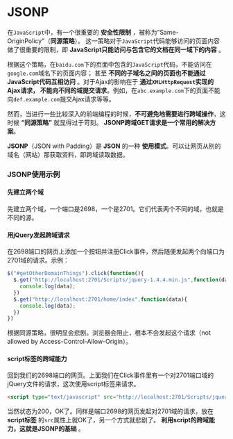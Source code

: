 JSONP
===================================
在`JavaScript`中，有一个很重要的 **安全性限制** ，被称为“Same-OriginPolicy”（**同源策略**）。
这一策略对于`JavaScript`代码能够访问的页面内容做了很重要的限制，即 **JavaScript只能访问与包含它的文档在同一域下的内容** 。

根据这个策略，在`baidu.com`下的页面中包含的`JavaScript`代码，不能访问在`google.com`域名下的页面内容；
甚至 **不同的子域名之间的页面也不能通过JavaScript代码互相访问** 。对于Ajax的影响在于 **通过`XMLHttpRequest`实现的Ajax请求，
不能向不同的域提交请求**。例如，在`abc.example.com`下的页面不能向`def.example.com`提交Ajax请求等等。

然而，当进行一些比较深入的前端编程的时候，**不可避免地需要进行跨域操作**，这时候 **“同源策略”** 就显得过于苛刻。
**JSONP跨域GET请求是一个常用的解决方案**。

**JSONP**（JSON with Padding）是 **JSON** 的一种 **使用模式**。可以让网页从别的域名（网站）那获取资料，即跨域读取数据。

### JSONP使用示例
#### 先建立两个域
先建立两个域，一个端口是2698，一个是2701。它们代表两个不同的域，也就是不同的源。
#### 用jQuery发起跨域请求
在2698端口的网页上添加一个按钮并注册Click事件，然后随便发起两个向端口为2701域的请求。示例：
```JavaScript
$("#getOtherDomainThings").click(function(){
  $.get("http://localhost:2701/Scripts/jquery-1.4.4.min.js",function(data){
    console.log(data);
  })
  $.get("http://localhost:2701/home/index",function(data){
    console.log(data);
  })
})
```
根据同源策略，很明显会悲剧。浏览器会阻止，根本不会发起这个请求（not allowed by Access-Control-Allow-Origin）。
#### script标签的跨域能力
回到我们的2698端口的网页。上面我们在Click事件里有一个对2701端口域的jQuery文件的请求，这次使用script标签来请求。
```html
<script type="text/javascript" src="http://localhost:2701/Scripts/jquery-1.4.4.min.js"></script>
```
当然状态为200，OK了。同样是端口2698的网页发起对2701域的请求，放在 **script标签** 的`src`属性上就OK了，另一个方式就悲剧了。
**利用script的跨域能力，这就是JSONP的基础** 。
